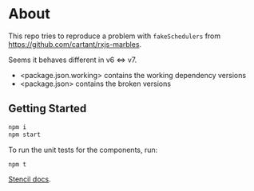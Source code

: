 # About

This repo tries to reproduce a problem with `fakeSchedulers` from <https://github.com/cartant/rxjs-marbles>.

Seems it behaves different in v6 <=> v7.

* <package.json.working> contains the working dependency versions
* <package.json> contains the broken versions

## Getting Started

```bash
npm i
npm start
```

To run the unit tests for the components, run:

```bash
npm t
```

[Stencil docs](https://stenciljs.com/docs/my-first-component).
